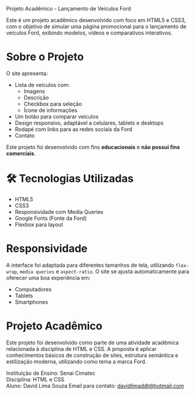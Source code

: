 Projeto Acadêmico - Lançamento de Veículos Ford

Este é um projeto acadêmico desenvolvido com foco em HTML5 e CSS3, com o objetivo de simular uma página promocional para o lançamento de veículos Ford, exibindo modelos, vídeos e comparativos interativos.

# Sobre o Projeto

O site apresenta:

- Lista de veículos com:
  - Imagens
  - Descrição
  - Checkbox para seleção
  - Ícone de informações
- Um botão para comparar veículos
- Design responsivo, adaptável a celulares, tablets e desktops
- Rodapé com links para as redes sociais da Ford
- Contato 

Este projeto foi desenvolvido com fins **educacionais** e **não possui fins comerciais**.

# 🛠️ Tecnologias Utilizadas

- HTML5
- CSS3
- Responsividade com Media Queries
- Google Fonts (Fonte da Ford)
- Flexbox para layout

# Responsividade

A interface foi adaptada para diferentes tamanhos de tela, utilizando `flex-wrap`, `media queries` e `aspect-ratio`. O site se ajusta automaticamente para oferecer uma boa experiência em:

- Computadores
- Tablets
- Smartphones

# Projeto Acadêmico

Este projeto foi desenvolvido como parte de uma atividade acadêmica relacionada à disciplina de HTML e CSS. A proposta é aplicar conhecimentos básicos de construção de sites, estrutura semântica e estilização moderna, utilizando como tema a marca Ford.

Instituição de Ensino: Senai Cimatec   
Disciplina: HTML e CSS    
Aluno: David Lima Souza
Email para contato: davidlimaddt@hotmail.com
